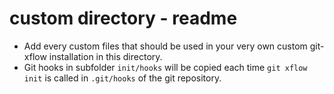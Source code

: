 # custom directory - readme

* Add every custom files that should be used in your very own custom git-xflow installation in this directory.
* Git hooks in subfolder `init/hooks` will be copied each time `git xflow init` is called in `.git/hooks` of the git repository.